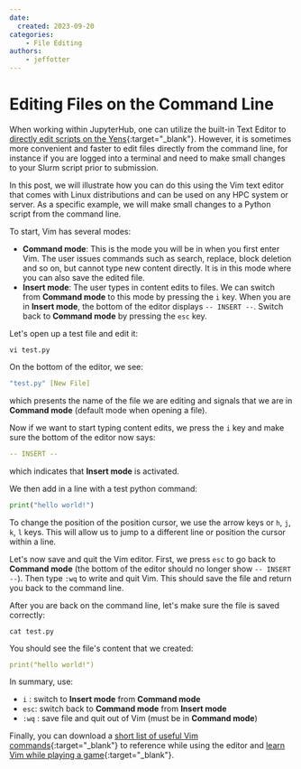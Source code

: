 ```yaml
---
date:
  created: 2023-09-20
categories:
    - File Editing
authors:
    - jeffotter
---
```

# Editing Files on the Command Line
When working within JupyterHub, one can utilize the built-in Text Editor to [directly edit scripts on the Yens](/_getting_started/jupyter/#text-file-editor){:target="_blank"}. 
However, it is sometimes more convenient and faster to edit files directly from the command line, for instance if you are logged into a terminal and need to make small changes to your Slurm script prior to submission.

In this post, we will illustrate how you can do this using the Vim text editor that comes with Linux distributions and can be used on any HPC system or server. As a specific example, we will make small changes to a Python script from the command line.

<!-- more -->
To start, Vim has several modes:

- **Command mode**: This is the mode you will be in when you first enter Vim. The user issues commands such as search, replace, block deletion and so on, but cannot type new content directly. It is in this mode where you can also save the edited file.
- **Insert mode**: The user types in content edits to files. We can switch from **Command mode** to this mode by pressing the `i` key. When you are in **Insert mode**, the bottom of the editor displays `-- INSERT --`. Switch back to **Command mode** by pressing the `esc` key. 


Let's open up a test file and edit it:
```title="Terminal Command"
vi test.py
```

On the bottom of the editor, we see:
```{.yaml .no-copy title="Terminal Output"}
"test.py" [New File]   
```
which presents the name of the file we are editing and signals that we are in **Command mode** (default mode when opening a file).

Now if we want to start typing content edits, we press the `i` key and make sure the bottom of the editor now says:
```{.yaml .no-copy title="Terminal Output"}
-- INSERT --     
```
which indicates that **Insert mode** is activated.
 
We then add in a line with a test python command:
```python title="Python Code"
print("hello world!")
```

To change the position of the position cursor, we use the arrow keys or `h`, `j`, `k`, `l` keys. This will allow us to jump to a different line or position the cursor within a line.

Let's now save and quit the Vim editor. First, we press `esc` to go back to **Command mode** (the bottom of the editor should no longer show `-- INSERT --`).
Then type `:wq` to write and quit Vim. This should save the file and return you back to the command line.

After you are back on the command line, let's make sure the file is saved correctly:

```title="Terminal Command"
cat test.py
```

You should see the file's content that we created:

```{.yaml .no-copy title="Terminal Output"}
print("hello world!")
```

In summary, use:

- `i` : switch to **Insert mode** from **Command mode**
- `esc`: switch back to **Command mode** from **Insert mode**
- `:wq` : save file and quit out of Vim (must be in **Command mode**)

Finally, you can download a [short list of useful Vim commands](https://drive.google.com/file/d/1sBbdrk_UcfX_tfy1jgxBaomwhDWKli2T/view?usp=sharing){:target="_blank"} to reference while using the editor
and [learn Vim while playing a game](https://vim-adventures.com){:target="_blank"}.
